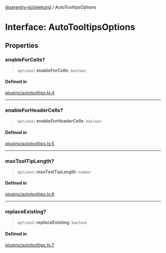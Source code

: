 [@serenity-is/sleekgrid](../README.md) / AutoTooltipsOptions

# Interface: AutoTooltipsOptions

## Properties

### enableForCells?

> `optional` **enableForCells**: `boolean`

#### Defined in

[plugins/autotooltips.ts:4](https://github.com/serenity-is/sleekgrid/blob/master/src/plugins/autotooltips.ts#L4)

***

### enableForHeaderCells?

> `optional` **enableForHeaderCells**: `boolean`

#### Defined in

[plugins/autotooltips.ts:5](https://github.com/serenity-is/sleekgrid/blob/master/src/plugins/autotooltips.ts#L5)

***

### maxToolTipLength?

> `optional` **maxToolTipLength**: `number`

#### Defined in

[plugins/autotooltips.ts:6](https://github.com/serenity-is/sleekgrid/blob/master/src/plugins/autotooltips.ts#L6)

***

### replaceExisting?

> `optional` **replaceExisting**: `boolean`

#### Defined in

[plugins/autotooltips.ts:7](https://github.com/serenity-is/sleekgrid/blob/master/src/plugins/autotooltips.ts#L7)
